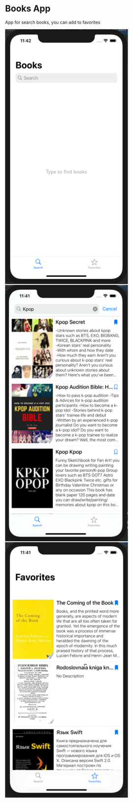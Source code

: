 # Books App
App for search books, you can add to favorites

<img src="img/Снимок экрана 2020-11-20 134223.png" width="400" />
<img src="img/Снимок экрана 2020-11-20 134113.png" width="400" />
<img src="img/Снимок экрана 2020-11-20 134146.png" width="400" />
